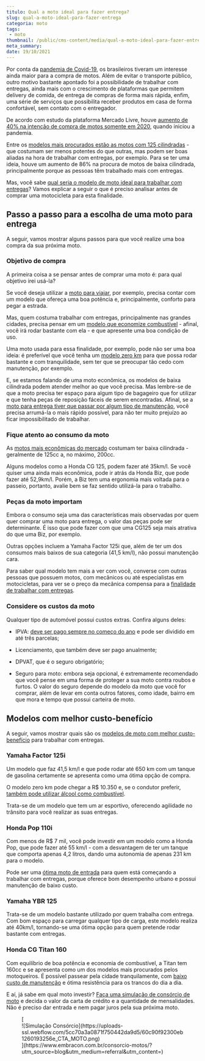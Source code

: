 ```yaml
---
titulo: Qual a moto ideal para fazer entrega?
slug: qual-a-moto-ideal-para-fazer-entrega
categoria: moto
tags:
 - moto
thumbnail: /public/cms-content/media/qual-a-moto-ideal-para-fazer-entrega.jpg
meta_summary: 
date: 19/10/2021
---
```

Por conta da [pandemia de Covid-19](https://www.embracon.com.br/blog/35-coisas-para-fazer-quando-a-pandemia-passar), os brasileiros tiveram um interesse ainda maior para a compra de motos. Além de evitar o transporte público, outro motivo bastante apontado foi a possibilidade de trabalhar com entregas, ainda mais com o crescimento de plataformas que permitem delivery de comida, de entrega de compras de forma mais rápida, enfim, uma série de serviços que possibilita receber produtos em casa de forma confortável, sem contato com o entregador.

De acordo com estudo da plataforma Mercado Livre, houve [aumento de 40% na intenção de compra de motos somente em 2020](https://valorinveste.globo.com/objetivo/gastar-bem/noticia/2021/01/16/intencao-de-compra-de-motocicletas-cresce-40percent-no-brasil-com-crescimento-do-delivery.ghtml), quando iniciou a pandemia.

Entre os [modelos mais procurados estão as motos com 125 cilindradas](https://www.embracon.com.br/blog/tipos-de-moto-quais-sao-como-escolher-e-comprar-com-consorcio) - que costumam ser menos potentes do que outras, mas podem ser boas aliadas na hora de trabalhar com entregas, por exemplo. Para se ter uma ideia, houve um aumento de 86% na procura de motos de baixa cilindrada, principalmente porque as pessoas têm trabalhado mais com entregas.

Mas, você sabe [qual seria o modelo de moto ideal para trabalhar com entregas](https://www.embracon.com.br/blog/confira-5-vantagens-de-ter-uma-moto)? Vamos explicar a seguir o que é preciso analisar antes de comprar uma motocicleta para esta finalidade.

Passo a passo para a escolha de uma moto para entrega 
------------------------------------------------------

A seguir, vamos mostrar alguns passos para que você realize uma boa compra da sua próxima moto.

### Objetivo de compra 

A primeira coisa a se pensar antes de comprar uma moto é: para qual objetivo irei usá-la?

Se você deseja utilizar a [moto para viajar](https://www.embracon.com.br/blog/como-escolher-um-consorcio-de-moto), por exemplo, precisa contar com um modelo que ofereça uma boa potência e, principalmente, conforto para pegar a estrada.

Mas, quem costuma trabalhar com entregas, principalmente nas grandes cidades, precisa pensar em um [modelo que economize combustível](https://www.embracon.com.br/blog/quais-sao-as-melhores-motos-do-mercado) - afinal, você irá rodar bastante com ela - e que apresente uma boa condição de uso.

Uma moto usada para essa finalidade, por exemplo, pode não ser uma boa ideia: é preferível que você tenha um [modelo zero km](https://www.embracon.com.br/blog/quais-sao-as-formas-de-comprar-uma-moto) para que possa rodar bastante e com tranquilidade, sem ter que se preocupar tão cedo com manutenção, por exemplo.

E, se estamos falando de uma moto econômica, os modelos de baixa cilindrada podem atender melhor ao que você precisa. Mas lembre-se de que a moto precisa ter espaço para algum tipo de bagageiro que for utilizar e que tenha peças de reposição fáceis de serem encontradas. Afinal, se a [moto para entrega tiver que passar por algum tipo de manutenção](https://www.embracon.com.br/blog/manutencao-preventiva-vale-a-pena-investir), você precisa arrumá-la o mais rápido possível, para não ter muito prejuízo ao ficar impossibilitado de trabalhar.

### Fique atento ao consumo da moto 

As [motos mais econômicas do mercado](https://www.embracon.com.br/blog/como-escolher-um-consorcio-de-moto) costumam ter baixa cilindrada - geralmente de 125cc a, no máximo, 200cc.

Alguns modelos como a Honda CG 125, podem fazer até 35km/l. Se você quiser uma ainda mais econômica, pode ir atrás da Honda Biz, que pode fazer até 52,9km/l. Porém, a Biz tem uma ergonomia mais voltada para o passeio, portanto, avalie bem se faz sentido utilizá-la para o trabalho.

### Peças da moto importam 

Embora o consumo seja uma das características mais observadas por quem quer comprar uma moto para entrega, o valor das peças pode ser determinante. É isso que pode fazer com que uma CG125 seja mais atrativa do que uma Biz, por exemplo.

Outras opções incluem a Yamaha Factor 125i que, além de ter um dos consumos mais baixos de sua categoria (41,5 km/l), não possui manutenção cara.

Para saber qual modelo tem mais a ver com você, converse com outras pessoas que possuem motos, com mecânicos ou até especialistas em motocicletas, para ver se o preço da mecânica compensa para a [finalidade de trabalhar com entregas](https://www.embracon.com.br/blog/como-fazer-consorcio-sendo-autonomo).

### Considere os custos da moto 

Qualquer tipo de automóvel possui custos extras. Confira alguns deles:

- IPVA: [deve ser pago sempre no começo do ano](https://www.embracon.com.br/blog/saiba-qual-e-a-melhor-epoca-do-ano-para-comprar-um-carro-novo) e pode ser dividido em até três parcelas;
- Licenciamento, que também deve ser pago anualmente;

- DPVAT, que é o seguro obrigatório;
- Seguro para moto: embora seja opcional, é extremamente recomendado que você pense em uma forma de proteger a sua moto contra roubos e furtos. O valor do seguro depende do modelo da moto que você for comprar, além de levar em conta outros fatores, como idade, bairro em que mora e tempo que possui carteira de moto.

Modelos com melhor custo-benefício 
-----------------------------------

A seguir, vamos mostrar quais são os [modelos de moto com melhor custo-benefício](https://www.embracon.com.br/blog/faca-o-consorcio-de-moto-e-realize-seu-sonho) para trabalhar com entregas.

### Yamaha Factor 125i 

Um modelo que faz 41,5 km/l e que pode rodar até 650 km com um tanque de gasolina certamente se apresenta como uma ótima opção de compra.

O modelo zero km pode chegar a R$ 10.350 e, se o condutor preferir, [também pode utilizar álcool como combustível](https://www.embracon.com.br/blog/formas-de-economizar-combustivel).

Trata-se de um modelo que tem um ar esportivo, oferecendo agilidade no trânsito para você realizar as suas entregas.

### Honda Pop 110i 

Com menos de R$ 7 mil, você pode investir em um modelo como a Honda Pop, que pode fazer até 55 km/l - com a desvantagem de ter um tanque que comporta apenas 4,2 litros, dando uma autonomia de apenas 231 km para o modelo.

Pode ser uma [ótima moto de entrada](https://www.embracon.com.br/blog/garanta-sua-primeira-moto-com-consorcio) para quem está começando a trabalhar com entregas, porque oferece bom desempenho urbano e possui manutenção de baixo custo.

### Yamaha YBR 125 

Trata-se de um modelo bastante utilizado por quem trabalha com entrega. Com bom espaço para carregar qualquer tipo de carga, este modelo realiza até 40km/l, tornando-se uma ótima opção para quem pretende rodar bastante com entregas.

### Honda CG Titan 160 

Com equilíbrio de boa potência e economia de combustível, a Titan tem 160cc e se apresenta como um dos modelos mais procurados pelos motoqueiros. É possível passear pela cidade tranquilamente, com [baixo custo de manutenção](https://www.embracon.com.br/blog/carro-ou-moto-qual-e-melhor-para-voce) e ótima resistência para os trancos do dia a dia.

E aí, já sabe em qual moto investir? [Faça uma simulação de consórcio de moto](https://www.embracon.com.br/consorcio-motos) e decida o valor da carta de crédito e a quantidade de mensalidades. Não é preciso dar entrada e nem pagar juros pela sua próxima moto.

<figure class="w-richtext-figure-type-image w-richtext-align-center">[<div>![Simulação Consórcio](https://uploads-ssl.webflow.com/5cc70a3a0871f750442da9d5/60c90f92300eb1260193256e_CTA_MOTO.png)</div>](https://www.embracon.com.br/consorcio-motos/?utm_source=blog&utm_medium=referral&utm_content=)</figure>
